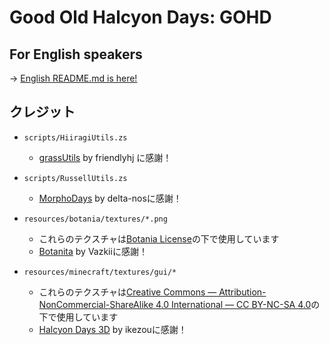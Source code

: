 # Good Old Halcyon Days: GOHD

## For English speakers

-> [English README.md is here!](https://github.com/Hiiragi283/Good-Old-Halcyon-Days/blob/main/README.md)

## クレジット

- `scripts/HiiragiUtils.zs`
  - [grassUtils](https://github.com/friendlyhj/GrassUtils) by friendlyhj に感謝！

- `scripts/RussellUtils.zs`
  - [MorphoDays](https://github.com/delta-nos/MorphoDays_old
) by delta-nosに感謝！

- `resources/botania/textures/*.png`
  - これらのテクスチャは[Botania License](https://botaniamod.net/license.php)の下で使用しています
  - [Botanita](https://github.com/Vazkii](https://github.com/VazkiiMods/Botania)) by Vazkiiに感謝！

- `resources/minecraft/textures/gui/*`
  - これらのテクスチャは[Creative Commons — Attribution-NonCommercial-ShareAlike 4.0 International — CC BY-NC-SA 4.0](https://creativecommons.org/licenses/by-nc-sa/4.0/)の下で使用しています
  - [Halcyon Days 3D](https://www.planetminecraft.com/texture-pack/162152-halcyon-days-resource-pack-32x/) by ikezouに感謝！
